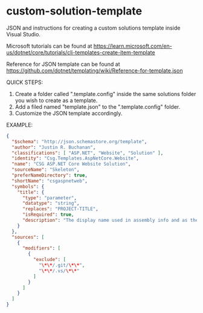 # custom-solution-template
JSON and instructions for creating a custom solutions template inside Visual Studio.

Microsoft tutorials can be found at https://learn.microsoft.com/en-us/dotnet/core/tutorials/cli-templates-create-item-template

Reference for JSON template can be found at https://github.com/dotnet/templating/wiki/Reference-for-template.json

QUICK STEPS: 

1) Create a folder called ".template.config" inside the same solutions folder you wish to create as a template.
2) Add a filed named "template.json" to the ".template.config" folder.
3) Customize the JSON template accordingly.

EXAMPLE:

```json
{
  "$schema": "http://json.schemastore.org/template",
  "author": "Justin R. Buchanan",
  "classifications": [ "ASP.NET", "Website", "Solution" ],
  "identity": "Csg.Templates.AspNetCore.Website",
  "name": "CSG ASP.NET Core Website Solution",
  "sourceName": "Skeleton",
  "preferNameDirectory": true,
  "shortName": "csgaspnetweb",
  "symbols": {
    "title": {
      "type": "parameter",
      "datatype": "string",
      "replaces": "PROJECT-TITLE",
      "isRequired": true,
      "description": "The display name used in assembly info and as the default website title"
    }
  },
  "sources": [
    {
      "modifiers": [
        {
          "exclude": [
            "\*\*/.git/\*\*",
            "\*\*/.vs/\*\*"
          ]
        }
      ]
    }
  ]
}
```
